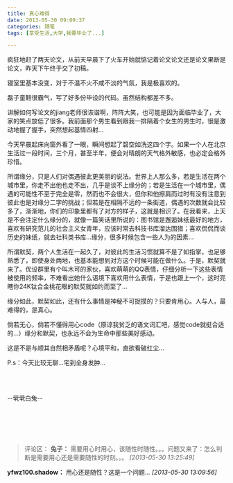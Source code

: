 ```yaml
---
title: 真心难得
date: 2013-05-30 09:09:37
categories: 随笔
tags: [享受生活,大学,我要毕业了...]

---
```

疯狂地赶了两天论文，从前天早晨下了火车开始就惦记着论文论文还是论文果断是论文，昨天下午终于交了初稿。

寝室里基本没变，对于不温不火不咸不淡的气氛，我是极喜欢的。

磊子童鞋很霸气，写了好多份毕设的代码。虽然结构都差不多。

讲解如何写论文的jiang老师很诙谐啊，阵阵大笑，也可能是因为面临毕业了，大家的笑点放低了很多。我前面那个男生看到跟我一排隔着个女生的男生时，很是激动地握了握手，突然想起基情四射...

今天早晨起床向窗外看了一眼，瞬间想起了碧空如洗这四个字。如果一个人在北京生活过一段时间，三个月，甚至半年，便会对晴朗的天气格外敏感，也必定会格外珍惜。

所谓缘分，只是人们对偶遇彼此更美丽的说法。世界上人那么多，若是生活在两个城市里，你走不出他也走不出，几乎是谈不上缘分的；若是生活在一个城市里，偶遇的可能性不至于完全是零，然而也不会很大，但你和他擦肩而过时有没有注意到彼此也是对缘分二字的挑战；但若是在相隔不远的一条街道，偶遇的次数就会比较多了，渐渐地，你们的印象里都有了对方的样子，这就是相识了。在我看来，上天是不会注定什么缘分的，就像一篇笑话里所说的：图书馆是邂逅妹纸最好的地方，喜欢有研究范儿的社会主义女青年，应该时常去科技书库溜达围猎；喜欢侃侃而谈历史的妹纸，就去社科类书库…缘分，很多时候包含一些人为的因素…

所谓默契，两个人生活在一起久了，对彼此的生活习惯就算不是了如指掌，也足够熟悉了，即使身处两地，也基本能想到对方这个时候可能在做什么。于是，默契就来了。优设群里有个叫木可的家伙，喜欢萌萌的QQ表情，仔细分析一下这些表情被使用的频率，不难看出她什么语境下喜欢用什么表情，于是也跟上一个，这时亮瞎你24K钛合金桃花眼的默契就如约而至了…

缘分如此，默契如此，还有什么事情是神秘不可捉摸的？只要肯用心。人与人，最难得的，是真心。

倘若无心，倘若不懂得用心code（原谅我贫乏的语文词汇吧，感觉code就挺合适的...）缘分和默契，也永远不会为生命中那些美好感动。

这是不是与顺其自然相矛盾呢？心境平和，直欲看破红尘...

P.s：今天比较无聊...宅到全身发肿...

<br /><br />

--茕茕白兔--

<br /><br />
---
>评论区：
>**兔子：** 需要用心时用心，该随性时随性。。。问题又来了：怎么判断是需要用心还是需要随性的时刻。。。  *[2013-05-30 13:25:49]*
>
**yfwz100.shadow：** 用心还是随性？这是一个问题…  *[2013-05-30 13:09:56]*
>
